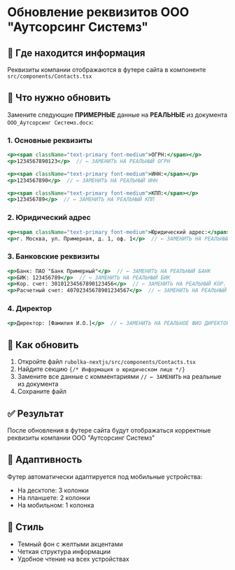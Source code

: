 # Обновление реквизитов ООО "Аутсорсинг Системз"

## 📍 Где находится информация
Реквизиты компании отображаются в футере сайта в компоненте `src/components/Contacts.tsx`

## 🔧 Что нужно обновить

Замените следующие **ПРИМЕРНЫЕ** данные на **РЕАЛЬНЫЕ** из документа `ООО_Аутсорсинг Системз.docx`:

### 1. Основные реквизиты
```jsx
<p><span className="text-primary font-medium">ОГРН:</span></p>
<p>1234567890123</p>  // ← ЗАМЕНИТЬ НА РЕАЛЬНЫЙ ОГРН

<p><span className="text-primary font-medium">ИНН:</span></p>
<p>1234567890</p>  // ← ЗАМЕНИТЬ НА РЕАЛЬНЫЙ ИНН

<p><span className="text-primary font-medium">КПП:</span></p>
<p>123456789</p>  // ← ЗАМЕНИТЬ НА РЕАЛЬНЫЙ КПП
```

### 2. Юридический адрес
```jsx
<p><span className="text-primary font-medium">Юридический адрес:</span></p>
<p>г. Москва, ул. Примерная, д. 1, оф. 1</p>  // ← ЗАМЕНИТЬ НА РЕАЛЬНЫЙ АДРЕС
```

### 3. Банковские реквизиты
```jsx
<p>Банк: ПАО "Банк Примерный"</p>  // ← ЗАМЕНИТЬ НА РЕАЛЬНЫЙ БАНК
<p>БИК: 123456789</p>  // ← ЗАМЕНИТЬ НА РЕАЛЬНЫЙ БИК
<p>Кор. счет: 30101234567890123456</p>  // ← ЗАМЕНИТЬ НА РЕАЛЬНЫЙ КОР. СЧЕТ
<p>Расчетный счет: 40702345678901234567</p>  // ← ЗАМЕНИТЬ НА РЕАЛЬНЫЙ Р/С
```

### 4. Директор
```jsx
<p>Директор: [Фамилия И.О.]</p>  // ← ЗАМЕНИТЬ НА РЕАЛЬНОЕ ФИО ДИРЕКТОРА
```

## 🎯 Как обновить

1. Откройте файл `rubolka-nextjs/src/components/Contacts.tsx`
2. Найдите секцию `{/* Информация о юридическом лице */}`
3. Замените все данные с комментариями `// ← ЗАМЕНИТЬ` на реальные из документа
4. Сохраните файл

## ✅ Результат
После обновления в футере сайта будут отображаться корректные реквизиты компании ООО "Аутсорсинг Системз"

## 📱 Адаптивность
Футер автоматически адаптируется под мобильные устройства:
- На десктопе: 3 колонки
- На планшете: 2 колонки  
- На мобильном: 1 колонка

## 🎨 Стиль
- Темный фон с желтыми акцентами
- Четкая структура информации
- Удобное чтение на всех устройствах 
